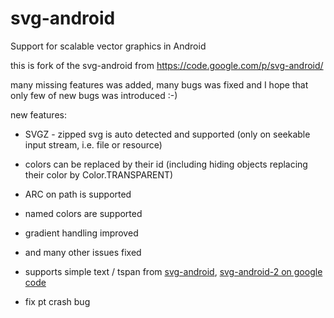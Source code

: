 svg-android
===========

Support for scalable vector graphics in Android

this is fork of the svg-android from https://code.google.com/p/svg-android/

many missing features was added, many bugs was fixed and I hope that only few of new bugs was introduced :-)

new features:
* SVGZ - zipped svg is auto detected and supported (only on seekable input stream, i.e. file or resource)
* colors can be replaced by their id (including hiding objects replacing their color by Color.TRANSPARENT)
* ARC on path is supported
* named colors are supported
* gradient handling improved
* and many other issues fixed

* supports simple text / tspan from [svg-android](https://github.com/michaelnovakjr/svg-android), [svg-android-2 on google code](https://code.google.com/p/svg-android-2/)
* fix pt crash bug
